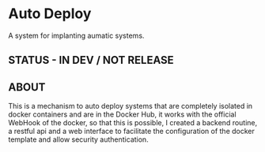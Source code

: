 # Auto Deploy

A system for implanting aumatic systems.

## STATUS - IN DEV / NOT RELEASE

## ABOUT
This is a mechanism to auto deploy systems that are completely isolated in docker containers and are in the Docker Hub, it works with the official WebHook of the docker, so that this is possible, I created a backend routine, a restful api and a web interface to facilitate the configuration of the docker template and allow security authentication.